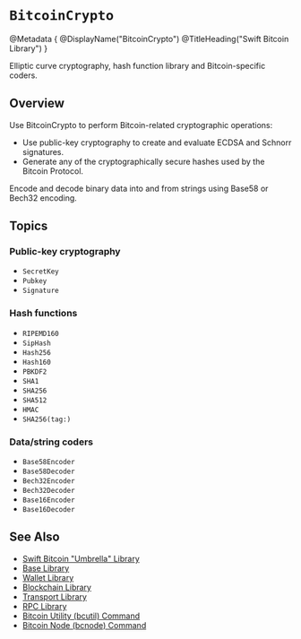 # ``BitcoinCrypto``

@Metadata {
    @DisplayName("BitcoinCrypto")
    @TitleHeading("Swift Bitcoin Library")
}

Elliptic curve cryptography, hash function library and Bitcoin-specific coders.

## Overview

Use BitcoinCrypto to perform Bitcoin-related cryptographic operations:

- Use public-key cryptography to create and evaluate ECDSA and Schnorr signatures.
- Generate any of the cryptographically secure hashes used by the Bitcoin Protocol.

Encode and decode binary data into and from strings using Base58 or Bech32 encoding.

## Topics

### Public-key cryptography

- ``SecretKey``
- ``Pubkey``
- ``Signature``

### Hash functions

- ``RIPEMD160``
- ``SipHash``
- ``Hash256``
- ``Hash160``
- ``PBKDF2``
- ``SHA1``
- ``SHA256``
- ``SHA512``
- ``HMAC``
- ``SHA256(tag:)``

### Data/string coders

- ``Base58Encoder``
- ``Base58Decoder``
- ``Bech32Encoder``
- ``Bech32Decoder``
- ``Base16Encoder``
- ``Base16Decoder``

## See Also

- [Swift Bitcoin "Umbrella" Library][swiftbitcoin]
- [Base Library][base]
- [Wallet Library][wallet]
- [Blockchain Library][blockchain]
- [Transport Library][transport]
- [RPC Library][rpc]
- [Bitcoin Utility (bcutil) Command][bcutil]
- [Bitcoin Node (bcnode) Command][bcnode]

<!-- links -->

[swiftbitcoin]: https://swift-bitcoin.github.io/docc/documentation/bitcoin/
[base]: https://swift-bitcoin.github.io/docc/base/documentation/bitcoinbase/
[wallet]: https://swift-bitcoin.github.io/docc/wallet/documentation/bitcoinwallet/
[blockchain]: https://swift-bitcoin.github.io/docc/blockchain/documentation/bitcoinblockchain/
[transport]: https://swift-bitcoin.github.io/docc/transport/documentation/bitcointransport/
[rpc]: https://swift-bitcoin.github.io/docc/rpc/documentation/bitcoinrpc/
[bcnode]: https://swift-bitcoin.github.io/docc/bcnode/documentation/bitcoinnode/
[bcutil]: https://swift-bitcoin.github.io/docc/bcutil/documentation/bitcoinutility/
